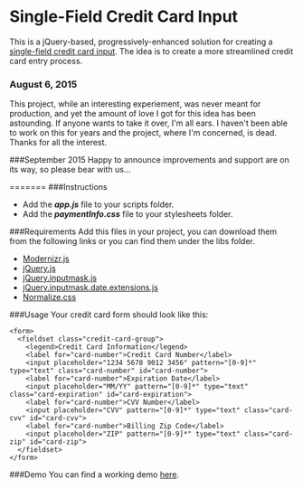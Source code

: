 Single-Field Credit Card Input
=======

This is a jQuery-based, progressively-enhanced solution for creating a [single-field credit card input](http://www.lukew.com/ff/entry.asp?1667). The idea is to create a more streamlined credit card entry process.

### August 6, 2015
This project, while an interesting experiement, was never meant for production, and yet the amount of love I got for this idea has been astounding. If anyone wants to take it over, I'm all ears. I haven't been able to work on this for years and the project, where I'm concerned, is dead. Thanks for all the interest. 

###September 2015
Happy to announce improvements and support are on its way, so please bear with us...

=======
###Instructions
- Add the **_app.js_** file to your scripts folder.
- Add the **_paymentInfo.css_** file to your stylesheets folder.

###Requirements
Add this files in your project, you can download them from the following links or you can find them under the libs folder.

- [Modernizr.js](http://modernizr.com/)
- [jQuery.js](https://jquery.com)
- [jQuery.inputmask.js](https://github.com/RobinHerbots/jquery.inputmask)
- [jQuery.inputmask.date.extensions.js](https://github.com/RobinHerbots/jquery.inputmask#usage)
- [Normalize.css](https://necolas.github.io/normalize.css/)

###Usage
Your credit card form should look like this:

    <form>
      <fieldset class="credit-card-group">
        <legend>Credit Card Information</legend>
        <label for="card-number">Credit Card Number</label>
        <input placeholder="1234 5678 9012 3456" pattern="[0-9]*" type="text" class="card-number" id="card-number">
        <label for="card-number">Expiration Date</label>
        <input placeholder="MM/YY" pattern="[0-9]*" type="text" class="card-expiration" id="card-expiration">
        <label for="card-number">CVV Number</label>
        <input placeholder="CVV" pattern="[0-9]*" type="text" class="card-cvv" id="card-cvv">
        <label for="card-number">Billing Zip Code</label>
        <input placeholder="ZIP" pattern="[0-9]*" type="text" class="card-zip" id="card-zip">
      </fieldset>
    </form>

###Demo
You can find a working demo [here](http://zdfs.github.io/toscani/paymentInfo/index.html).
